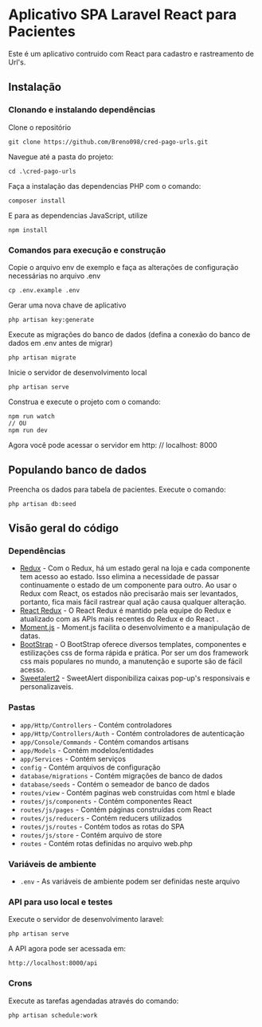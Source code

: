 # Aplicativo SPA Laravel React para Pacientes

Este é um aplicativo contruido com React para cadastro e rastreamento de Url's. 

## Instalação

### Clonando e instalando dependências

Clone o repositório

    git clone https://github.com/Breno098/cred-pago-urls.git

Navegue até a pasta do projeto:

    cd .\cred-pago-urls

Faça a instalação das dependencias PHP com o comando:

    composer install

E para as dependencias JavaScript, utilize

    npm install

### Comandos para execução e construção

Copie o arquivo env de exemplo e faça as alterações de configuração necessárias no arquivo .env

    cp .env.example .env

Gerar uma nova chave de aplicativo

    php artisan key:generate

Execute as migrações do banco de dados (defina a conexão do banco de dados em .env antes de migrar)

    php artisan migrate

Inicie o servidor de desenvolvimento local

    php artisan serve

Construa e execute o projeto com o comando:

    npm run watch 
    // OU
    npm run dev

Agora você pode acessar o servidor em http: // localhost: 8000

## Populando banco de dados

Preencha os dados para tabela de pacientes. Execute o comando:

    php artisan db:seed

## Visão geral do código

### Dependências

- [Redux](https://redux.js.org/) - Com o Redux, há um estado geral na loja e cada componente tem acesso ao estado. Isso elimina a necessidade de passar continuamente o estado de um componente para outro. Ao usar o Redux com React, os estados não precisarão mais ser levantados, portanto, fica mais fácil rastrear qual ação causa qualquer alteração.
- [React Redux](https://react-redux.js.org/) - O React Redux é mantido pela equipe do Redux e atualizado com as APIs mais recentes do Redux e do React .
- [Moment.js](https://momentjs.com/) - Moment.js facilita o desenvolvimento e a manipulação de datas.
- [BootStrap](https://getbootstrap.com/) - O BootStrap oferece diversos templates, componentes e estilizações css de forma rápida e prática. Por ser um dos framework css mais populares no mundo, a manutenção e suporte são de fácil acesso.
- [Sweetalert2](https://sweetalert2.github.io/) - SweetAlert disponibiliza caixas pop-up's responsivais e personalizaveis.
    
### Pastas

- `app/Http/Controllers` - Contém controladores
- `app/Http/Controllers/Auth` - Contém controladores de autenticação
- `app/Console/Commands` - Contém comandos artisans
- `app/Models` - Contém modelos/entidades
- `app/Services` - Contém serviços
- `config` - Contém arquivos de configuração
- `database/migrations` - Contém migrações de banco de dados
- `database/seeds` - Contém o semeador de banco de dados
- `routes/view` - Contém paginas web construidas com html e blade
- `routes/js/components` - Contém componentes React
- `routes/js/pages` - Contém páginas construídas com React
- `routes/js/reducers` - Contém reducers utilizados
- `routes/js/routes` - Contém todos as rotas do SPA
- `routes/js/store` - Contém arquivo de store
- `routes` - Contém rotas definidas no arquivo web.php

### Variáveis de ambiente

- `.env` - As variáveis ​​de ambiente podem ser definidas neste arquivo

### API para uso local e testes

Execute o servidor de desenvolvimento laravel:

    php artisan serve

A API agora pode ser acessada em:

    http://localhost:8000/api

### Crons

Execute as tarefas agendadas através do comando: 

    php artisan schedule:work